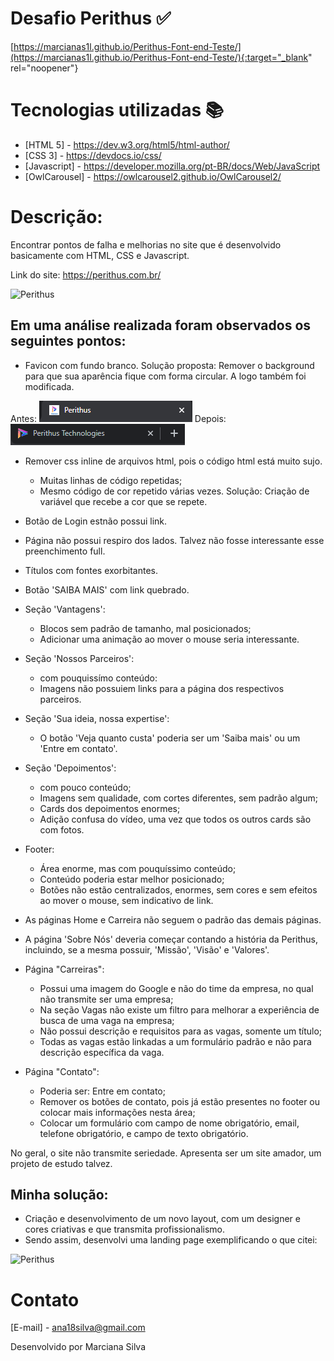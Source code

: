 # Desafio Perithus :white_check_mark:
[https://marcianas1l.github.io/Perithus-Font-end-Teste/](https://marcianas1l.github.io/Perithus-Font-end-Teste/){:target="_blank" rel="noopener"}


# Tecnologias utilizadas :books:

* [HTML 5] - https://dev.w3.org/html5/html-author/
* [CSS 3] - https://devdocs.io/css/
* [Javascript] - https://developer.mozilla.org/pt-BR/docs/Web/JavaScript
* [OwlCarousel] - https://owlcarousel2.github.io/OwlCarousel2/

# Descrição:

Encontrar pontos de falha e melhorias no site que é desenvolvido basicamente com HTML, CSS e Javascript.

Link do site: https://perithus.com.br/

![Perithus](assets/img/perithusant.gif)

## Em uma análise realizada foram observados os seguintes pontos:

- Favicon com fundo branco. Solução proposta: Remover o background para que sua aparência fique com forma circular. A logo também foi modificada.

Antes: ![Perithus](assets/img/fp.png) 
Depois: ![Perithus](assets/img/fpp.png)

- Remover css inline de arquivos html, pois o código html está muito sujo.
  - Muitas linhas de código repetidas;
  - Mesmo código de cor repetido várias vezes. Solução:  Criação de variável que recebe a cor que se repete.
  
- Botão de Login estnão possui link.

- Página não possui respiro dos lados. Talvez não fosse interessante esse preenchimento full.

- Títulos com fontes exorbitantes.

- Botão 'SAIBA MAIS' com link quebrado.

- Seção 'Vantagens':
  - Blocos sem padrão de tamanho, mal posicionados;
  - Adicionar uma animação ao mover o mouse seria interessante.
  
- Seção 'Nossos Parceiros':
  - com pouquissímo conteúdo:
  - Imagens não possuiem links para a página dos respectivos parceiros.
  
- Seção 'Sua ideia, nossa expertise':
  - O botão 'Veja quanto custa' poderia ser um 'Saiba mais' ou um 'Entre em contato'.
  
- Seção 'Depoimentos': 
  - com pouco conteúdo;
  - Imagens sem qualidade, com cortes diferentes, sem padrão algum;
  - Cards dos depoimentos enormes;
  - Adição confusa do vídeo, uma vez que todos os outros cards são com fotos.
  
- Footer:
  - Área enorme, mas com pouquíssimo conteúdo;
  - Conteúdo poderia estar melhor posicionado;
  - Botões não estão centralizados, enormes, sem cores e sem efeitos ao mover o mouse, sem indicativo de link.

- As páginas Home e Carreira não seguem o padrão das demais páginas. 

- A página 'Sobre Nós' deveria começar contando a história da Perithus, incluindo, se a mesma possuir, 
'Missão', 'Visão' e 'Valores'.

- Página "Carreiras":
  - Possui uma imagem do Google e não do time da empresa, no qual não transmite ser uma empresa;
  - Na seção Vagas não existe um filtro para melhorar a experiência de busca de uma vaga na empresa; 
  - Não possui descrição e requisitos para as vagas, somente um título;
  - Todas as vagas estão linkadas a um formulário padrão e não para descrição específica da vaga.
  
- Página "Contato": 
  - Poderia ser: Entre em contato;
  - Remover os botões de contato, pois já estão presentes no footer ou colocar mais informações nesta área; 
  - Colocar um formulário com campo de nome obrigatório, email, telefone obrigatório, e campo de texto obrigatório.


No geral, o site não transmite seriedade. Apresenta ser um site amador, um projeto de estudo talvez.

## Minha solução: 
  - Criação e desenvolvimento de um novo layout, com um designer e cores criativas e que transmita profissionalismo.
  - Sendo assim, desenvolvi uma landing page exemplificando o que citei:


![Perithus](assets/img/perithus.gif)


# Contato
[E-mail] - ana18silva@gmail.com

Desenvolvido por Marciana Silva
